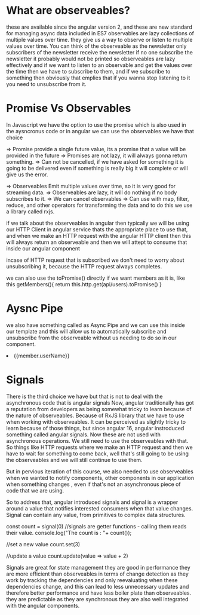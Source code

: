 # What are observeables?
these are available since the angular version 2, and these are new standard for managing async data included in ES7
observables are lazy collections of multiple values over time. they give us a way to observe or listen to multiple values over time.
You can think of the observeable as the newsletter
    only subscribers of the newsletter receive the newsletter 
    if no one subscribe the newsletter it probably would not be printed 
so observeables are lazy effectively and if we want to listen to an observable and get the values over the time then we have to subscribe to them, and if we subscribe to something then obviously that emplies that if you wanna stop listening to it you need to unsubscribe from it.

# Promise Vs Observables
In Javascript we have the option to use the promise which is also used in the aysncronus code or in angular we can use the observables we have that choice 

=> Promise provide a single future value, its a promise that a value will be provided in the future
=> Promises are not lazy, it will always gonna return something.
=> Can not be cancelled, if we have asked for something it is going to be delivered even if something is really big it will complete or will give us the error.

=> Observeables Emit multiple values over time, so it is very good for streaming data.
=> Observeables are lazy, it will do nothing if no body subscribes to it.
=> We can cancel observables
=> Can use with map, filter, reduce, and other operators for transforming the data and to do this we use a library called rxjs. 

if we talk about the observeables in angular then typically we will be using our HTTP Client in angular service thats the appropriate place to use that, and when we make an HTTP request with the angular HTTP client then this will always return an observeable and then we will attept to consume that inside our angular component 

incase of HTTP request that is subscribed we don't need to worry about unsubscribing it, because the HTTP request always completes.

we can also use the toPromise() directly if we want members as it is, like this
getMembers(){
    return this.http.get(api/users).toPromise()
}

# Aysnc Pipe
we also have something called as Async Pipe and we can use this inside our template and this will allow us to automatically subscribe and unsubscribe from the observeable without us needing to do so in our component.
<li *ngFor = let members of service.getMembers() | aysnc> {{member.userName}}</>

# Signals

There is the third choice we have but that is not to deal with the asynchronous code that is angular signals 
Now, angular traditionally has got a reputation from developers as being somewhat tricky to learn because of the nature of observeables. Because of RxJS library that we have to use when working with observeables. It can be perceived as slightly tricky to learn because of those things, but since angular 16, angular instroduced something called angular signals. Now these are not used with asynchronous operations. We still need to use the observeables with that. So things like HTTP requests where we make an HTTP request and then we have to wait for something to come back, well that's still going to be using the observeables and we will still continue to use them.

But in pervious iteration of this course, we also needed to use observeables when we wanted to notify components, other components in our application when something changes , even if that's not an asynchronous piece of code that we are using.

So to address that, angular introduced signals and signal is a wrapper around a value that notifies interested consumers when that value changes. Signal can contain any value, from primitives to complex data structures.

const count = signal(0)
//signals are getter functions - calling them reads their value.
console.log("The count is : "+ count());


//set a new value
count.set(3)

//update a value
count.update(value => value + 2)

Signals are great for 
state management 
they are good in performance they are more efficient than observeables in terms of change detection as they work by tracking the dependencies and only reevaluating when these dependencies change, and this can lead to less unnecessary updates and therefore better performance and have less boiler plate than observeables.
they are predictable as they are synchronous
they are also well integrated with the angular components.